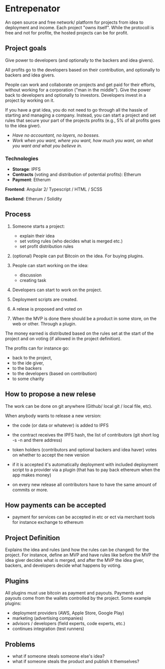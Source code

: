# Entrepenator
An open source and free network/ platform for projects from idea to deployment and income. Each project "owns itself". While the protocoll is free and not for profite, the hosted projects can be for profit.

## Project goals
Give power to developers (and optionally to the backers and idea givers).

All profits go to the developers based on their contribution, and optionally to backers and idea givers.

People can work and collaborate on projects and get paid for their efforts, without working for a corporation ("man in the middle"). Give the power back to developers and optionally to investors. Developers invest in a project by working on it.

If you have a grat idea, you do not need to go through all the hassle of starting and managing a company. Instead, you can start a project and set rules that secure your part of the projects profits (e.g., 5% of all profits goes to the idea giver). 

- *Have no accountant, no layers, no bosses.*
- *Work when you want, where you want, how much you want, on what you want and what you believe in.*

### Technologies
- **Storage**: IPFS
- **Contracts** (voting and distribution of potential profits): Etherum
- **Payment**: Etherum

**Frontend**: Angular 2/ Typescript / HTML / SCSS

**Backend**: Etherum / Solidity

## Process
 1.  Someone starts a project:
      - explain their idea
      - set voting rules (who decides what is merged etc.)
      - set profit distribution rules

 2. (optional) People can put Bitcoin on the idea. For buying plugins.

 3. People can start working on the idea: 
      - discussion 
      - creating task 
 
 4. Developers can start to work on the project.

 5. Deployment scripts are created.
 
 6. A relese is proposed and voted on

 6. When the MVP is done there should be a product in some store, on the web or other. Through a plugin.

The money earned is distributed based on the rules set at the start of the project and on voting (if allowed in the project definition).

The profits can for instance go:
- back to the project, 
- to the ide giver, 
- to the backers  
- to the developers (based on contribution)
- to some charity

## How to propose a new relese
The work can be done on git anywhere (Github/ local git / local file, etc).

When anybody wants to release a new version: 
- the code (or data or whatever) is added to IPFS
- the contract receives the IPFS hash, the list of contributors (git short log -s -n and there address)
- token holders (contributors and optional backers and idea haver) votes on whether to accept the new version
- if it is accepted it's automatically deployment with included deployment script to a provider via a plugin (that has to pay back ethereum when the app makes money)

- on every new release all contributors have to have the same amount of commits or more.

## How payments can be accepted
- payment for services can be accepted in etc or ect via merchant tools for instance exchange to ethereum

## Project Definition
Explains the idea and rules (and how the rules can be changed) for the project.
For instance, define an MVP and have rules like before the MVP the idea giver decides what is merged, and after the MVP the idea giver, backers, and developers decide what happens by voting.

## Plugins
All plugins must use bitcoin as payment and payouts. Payments and payouts come from the wallets controlled by the project.
Some example plugins:
- deployment providers (AWS, Apple Store, Google Play)
- marketing (advertising companies)
- advisors / developers (field experts, code experts, etc.)
- continues integration (test runners)

## Problems
- what if someone steals someone else's idea?
- what if someone steals the product and publish it themselves?
